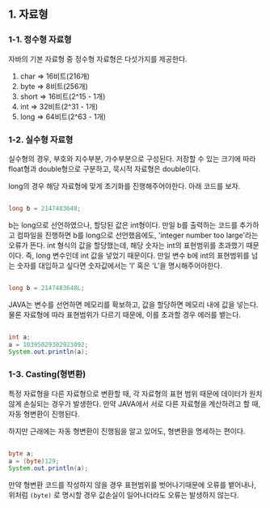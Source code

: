 

## 1. 자료형


### 1-1. 정수형 자료형

자바의 기본 자료형 중 정수형 자료형은 다섯가지를 제공한다.

 1. char => 16비트(216개)
 2. byte => 8비트(256개)
 3. short => 16비트(2^15 - 1개)
 4. int => 32비트(2^31 - 1개)
 5. long => 64비트(2^63 - 1개)


### 1-2. 실수형 자료형

실수형의 경우, 부호와 지수부분, 가수부분으로 구성된다. 저장할 수 있는 크기에 따라 float형과 double형으로 구분하고, 묵시적 자료형은 double이다. 

long의 경우 해당 자료형에 맞게 초기화를 진행해주어야한다. 아래 코드를 보자.

``` java

long b = 2147483648;

```

b는 long으로 선언하였으나, 할당된 값은 int형이다. 만일 b를 출력하는 코드를 추가하고 컴파일을 진행하면 b를 long으로 선언했음에도, 'integer number too large'라는 오류가 뜬다. int 형식의 값을 할당했는데, 해당 숫자는 int의 표현범위를 초과했기 때문이다.  즉, long 변수인데 int 값을 넣었기 때문이다. 만일 변수 b에 int의 표현범위를 넘는 숫자를 대입하고 싶다면 숫자값에서는 'l' 혹은 'L'을 명시해주어야한다.

``` java

long b = 2147483648L;

```

JAVA는 변수를 선언하면 메모리를 확보하고, 값을 할당하면 메모리 내에 값을 넣는다. 물론 자료형에 따라 표현범위가 다르기 때문에, 이를 초과할 경우 에러를 뱉는다.

``` java

int a;
a = 10395029302923092;
System.out.println(a);

```



### 1-3. Casting(형변환)

특정 자료형을 다른 자료형으로 변환할 때, 각 자료형의 표현 범위 때문에 데이터가 원치않게 손실되는 경우가 발생한다. 만약 JAVA에서 서로 다른 자료형을 계산하려고 할 때, 자동 형변환이 진행된다.

하지만 근래에는 자동 형변환이 진행됨을 알고 있어도, 형변환을 명세하는 편이다.

``` java

byte a;
a = (byte)129;
System.out.println(a);

```

만약 형변환 코드를 작성하지 않을 경우 표현범위를 벗어나기때문에 오류를 뱉어내나, 위처럼 `(byte)` 로 명시할 경우 값손실이 일어나더라도 오류는 발생하지 않는다.